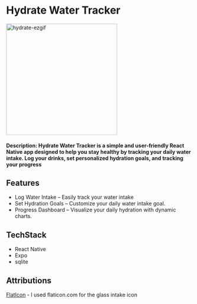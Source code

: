 # Hydrate Water Tracker
<img src="https://github.com/user-attachments/assets/f0479187-606e-4d5b-9572-b70f5c5fc2ed" alt="hydrate-ezgif" width="300"/>

#### Description:  Hydrate Water Tracker is a simple and user-friendly React Native app designed to help you stay healthy by tracking your daily water intake. Log your drinks, set personalized hydration goals, and tracking your progress

## Features
-  Log Water Intake – Easily track your water intake
-  Set Hydration Goals – Customize your daily water intake goal.
-   Progress Dashboard – Visualize your daily hydration with dynamic charts.

## TechStack
 - React Native
 - Expo
 - sqlite

## Attributions
[FlatIcon](https://www.flaticon.com/free-icon/water_2923195?term=water+glass&page=1&position=12&origin=tag&related_id=2923195) - I used flaticon.com for the glass intake icon
